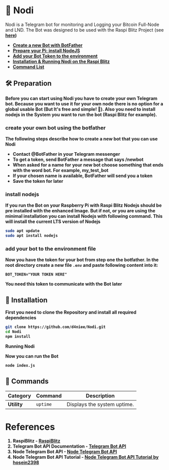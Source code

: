 # 🤖 Nodi
Nodi is a Telegram bot for monitoring and Logging your Bitcoin Full-Node and LND. The Bot was designed to be used with the Raspi Blitz Project (see <a href="https://github.com/raspiblitz/raspiblitz"><b>here<b></a>)

- <a href="https://github.com/d4niee/Nodi?tab=readme-ov-file#create-your-own-bot-using-the-botfather">Create a new Bot with BotFather</a>
- <a href="https://github.com/d4niee/Nodi?tab=readme-ov-file#install-nodejs">Prepare your Pi: install NodeJS</a>
- <a href="https://github.com/d4niee/Nodi?tab=readme-ov-file#add-your-bot-to-the-environment-file">Add your Bot Token to the environment</a>
- <a href="https://github.com/d4niee/Nodi?tab=readme-ov-file#installation">Installation & Running Nodi on the Raspi Blitz</a>
- <a href="https://github.com/d4niee/Nodi?tab=readme-ov-file#Commands">Command List</a>

## 🛠️ Preparation

Before you can start using Nodi you have to create your own Telegram bot. Because you want to use it for your own node there is no option for a global usable Bot (But It's free and simple! 🎉). Also you need to install nodejs in the System you want to run the bot (Raspi Blitz for example).

### create your own bot using the botfather

The following steps describe how to create a new bot that you can use Nodi

- Contact @BotFather in your Telegram messenger
- To get a token, send BotFather a message that says /newbot
- When asked for a name for your new bot choose something that ends with the word bot. For example, my_test_bot
- If your chosen name is available, BotFather will send you a token
- Save the token for later

### install nodejs

If you run the Bot on your Raspberry Pi with Raspi Blitz Nodejs should be pre installed with the enhanced Image. But if not, or you are using the minimal installation you can install Nodejs with following command. This will install the current LTS version of Nodejs
```bash
sudo apt update
sudo apt install nodejs
```

### add your bot to the environment file

Now you have the token for your bot from step one the botfather. In the root directory create a new file ``.env`` and paste following content into it:
```env
BOT_TOKEN="YOUR TOKEN HERE"
```

You need this token to communicate with the Bot later

## 🔧 Installation

First you need to clone the Repository and install all required dependencies
```bash
git clone https://github.com/d4niee/Nodi.git
cd Nodi
npm install
```
Running Nodi

Now you can run the Bot
```bash
node index.js
```

## 📜 Commands

| Category   | Command       | Description                           | 
|------------|---------------|---------------------------------------|
| **Utility** | `uptime`      | Displays the system uptime.          |

# References

1. **RaspiBlitz** - [RaspiBlitz](https://raspiblitz.org/)
2. **Telegram Bot API Documentation** - [Telegram Bot API](https://core.telegram.org/bots/api)
2. **Node Telegram Bot API** - [Node Telegram Bot API](https://github.com/yagop/node-telegram-bot-api)
3. **Node Telegram Bot API Tutorial** - [Node Telegram Bot API Tutorial by hosein2398](https://github.com/hosein2398/node-telegram-bot-api-tutorial)